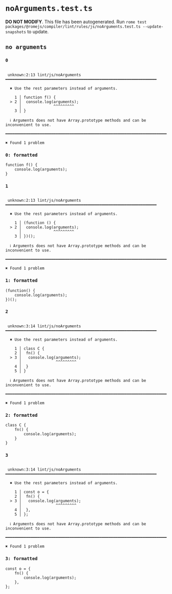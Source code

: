 # `noArguments.test.ts`

**DO NOT MODIFY**. This file has been autogenerated. Run `rome test packages/@romejs/compiler/lint/rules/js/noArguments.test.ts --update-snapshots` to update.

## `no arguments`

### `0`

```

 unknown:2:13 lint/js/noArguments ━━━━━━━━━━━━━━━━━━━━━━━━━━━━━━━━━━━━━━━━━━━━━━━━━━━━━━━━━━━━━━━━━━

  ✖ Use the rest parameters instead of arguments.

    1 │ function f() {
  > 2 │  console.log(arguments);
      │              ^^^^^^^^^
    3 │ }

  ℹ Arguments does not have Array.prototype methods and can be inconvenient to use.

━━━━━━━━━━━━━━━━━━━━━━━━━━━━━━━━━━━━━━━━━━━━━━━━━━━━━━━━━━━━━━━━━━━━━━━━━━━━━━━━━━━━━━━━━━━━━━━━━━━━

✖ Found 1 problem

```

### `0: formatted`

```
function f() {
	console.log(arguments);
}

```

### `1`

```

 unknown:2:13 lint/js/noArguments ━━━━━━━━━━━━━━━━━━━━━━━━━━━━━━━━━━━━━━━━━━━━━━━━━━━━━━━━━━━━━━━━━━

  ✖ Use the rest parameters instead of arguments.

    1 │ (function () {
  > 2 │  console.log(arguments);
      │              ^^^^^^^^^
    3 │ })();

  ℹ Arguments does not have Array.prototype methods and can be inconvenient to use.

━━━━━━━━━━━━━━━━━━━━━━━━━━━━━━━━━━━━━━━━━━━━━━━━━━━━━━━━━━━━━━━━━━━━━━━━━━━━━━━━━━━━━━━━━━━━━━━━━━━━

✖ Found 1 problem

```

### `1: formatted`

```
(function() {
	console.log(arguments);
})();

```

### `2`

```

 unknown:3:14 lint/js/noArguments ━━━━━━━━━━━━━━━━━━━━━━━━━━━━━━━━━━━━━━━━━━━━━━━━━━━━━━━━━━━━━━━━━━

  ✖ Use the rest parameters instead of arguments.

    1 │ class C {
    2 │  fn() {
  > 3 │   console.log(arguments);
      │               ^^^^^^^^^
    4 │  }
    5 │ }

  ℹ Arguments does not have Array.prototype methods and can be inconvenient to use.

━━━━━━━━━━━━━━━━━━━━━━━━━━━━━━━━━━━━━━━━━━━━━━━━━━━━━━━━━━━━━━━━━━━━━━━━━━━━━━━━━━━━━━━━━━━━━━━━━━━━

✖ Found 1 problem

```

### `2: formatted`

```
class C {
	fn() {
		console.log(arguments);
	}
}

```

### `3`

```

 unknown:3:14 lint/js/noArguments ━━━━━━━━━━━━━━━━━━━━━━━━━━━━━━━━━━━━━━━━━━━━━━━━━━━━━━━━━━━━━━━━━━

  ✖ Use the rest parameters instead of arguments.

    1 │ const o = {
    2 │  fn() {
  > 3 │   console.log(arguments);
      │               ^^^^^^^^^
    4 │  },
    5 │ };

  ℹ Arguments does not have Array.prototype methods and can be inconvenient to use.

━━━━━━━━━━━━━━━━━━━━━━━━━━━━━━━━━━━━━━━━━━━━━━━━━━━━━━━━━━━━━━━━━━━━━━━━━━━━━━━━━━━━━━━━━━━━━━━━━━━━

✖ Found 1 problem

```

### `3: formatted`

```
const o = {
	fn() {
		console.log(arguments);
	},
};

```
